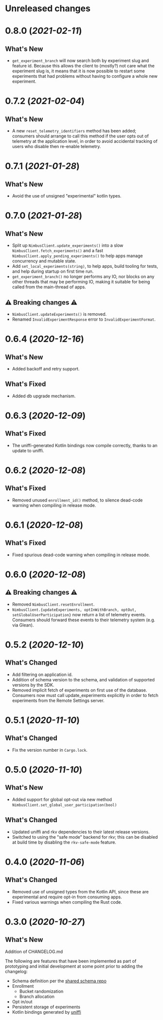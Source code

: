 # Unreleased changes

# 0.8.0 (_2021-02-11_)

## What's New

- `get_experiment_branch` will now search both by experiment slug and feature id.  Because this
allows the client to (mostly?) not care what the experiment slug is, it means that it is now
possible to restart some experiments that had problems without having to configure a whole new
experiment.

# 0.7.2 (_2021-02-04_)

## What's New

- A new `reset_telemetry_identifiers` method has been added; consumers should arrange to call
  this method if the user opts out of telemetry at the application level, in order to avoid
  accidental tracking of users who disable then re-enable telemetry.

# 0.7.1 (_2021-01-28_)

## What's New

- Avoid the use of unsigned "experimental" kotlin types.

# 0.7.0 (_2021-01-28_)

## What's New

- Split up `NimbusClient.update_experiments()` into a slow `NimbusClient.fetch_experiments()`
  and a fast `NimbusClient.apply_pending_experiments()` to help apps manage concurrency and
  mutable state.
- Add `set_local_experiments(string)`, to help apps, build tooling for tests, and help during
  startup on first time run.
- `get_experiment_branch()` no longer performs any IO, nor blocks on any other threads that
  may be performing IO, making it suitable for being called from the main-thread of apps.

## ⚠️ Breaking changes ⚠️

- `NimbusClient.updateExperiments()` is removed.
- Renamed `InvalidExperimentResponse` error to `InvalidExperimentFormat`.

# 0.6.4 (_2020-12-16_)

## What's New

- Added backoff and retry support.

## What's Fixed

- Added db upgrade mechanism.

# 0.6.3 (_2020-12-09_)

## What's Fixed

- The uniffi-generated Kotlin bindings now compile correctly, thanks to an update to uniffi.

# 0.6.2 (_2020-12-08_)

## What's Fixed

- Removed unused `enrollment_id()` method, to silence dead-code warning when compiling in release mode.

# 0.6.1 (_2020-12-08_)

## What's Fixed

- Fixed spurious dead-code warning when compiling in release mode.

# 0.6.0 (_2020-12-08_)

## ⚠️ Breaking changes ⚠️

- Removed `NimbusClient.resetEnrollment`.
- `NimbusClient.{updateExperiments, optInWithBranch, optOut, setGlobalUserParticipation}`
  now return a list of telemetry events. Consumers should forward these events to their
  telemetry system (e.g. via Glean).

# 0.5.2 (_2020-12-10_)

## What's Changed

- Add filtering on application id.
- Addition of schema version to the schema, and validation of supported versions by the SDK.
- Removed implicit fetch of experiments on first use of the database. Consumers now must
  call update_experiments explicitly in order to fetch experiments from the Remote Settings
  server.

# 0.5.1 (_2020-11-10_)

## What's Changed

- Fix the version number in `Cargo.lock`.

# 0.5.0 (_2020-11-10_)

## What's New

- Added support for global opt-out via new method
  `NimbusClient.set_global_user_participation(bool)`

## What's Changed

- Updated uniffi and rkv dependencies to their latest
  release versions.
- Switched to using the "safe mode" backend for rkv;
  this can be disabled at build time by disabling the
  `rkv-safe-mode` feature.

# 0.4.0 (_2020-11-06_)

## What's Changed

- Removed use of unsigned types from the Kotlin API, since these
  are experimental and require opt-in from consuming apps.
- Fixed various warnings when compiling the Rust code.

# 0.3.0 (_2020-10-27_)

## What's New

Addition of CHANGELOG.md

The following are features that have been implemented as part of prototyping and initial development at some point prior to adding the changelog:

- Schema definition per the [shared schema repo](https://github.com/mozilla/nimbus-shared)
- Enrollment
  - Bucket randomization
  - Branch allocation
- Opt in/out
- Persistent storage of experiments
- Kotlin bindings generated by [uniffi](https://github.com/mozilla/uniffi-rs)
